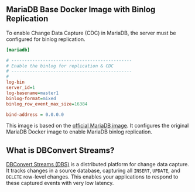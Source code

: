 ## MariaDB Base Docker Image with Binlog Replication

To enable Change Data Capture (CDC) in MariaDB, the server must be configured for binlog replication.

```ini
[mariadb]

# ----------------------------------------------
# Enable the binlog for replication & CDC
# ----------------------------------------------
#
log-bin
server_id=1
log-basename=master1
binlog-format=mixed
binlog_row_event_max_size=16384

bind-address = 0.0.0.0
```

This image is based on the [official MariaDB image](https://hub.docker.com/_/mariadb). It configures the original MariaDB Docker image to enable MariaDB binlog replication.

## What is DBConvert Streams?

[DBConvert Streams (DBS)](https://stream.dbconvert.com/sources/what-is-cdc) is a distributed platform for change data capture. It tracks changes in a source database, capturing all `INSERT`, `UPDATE`, and `DELETE` row-level changes. This enables your applications to respond to these captured events with very low latency.

